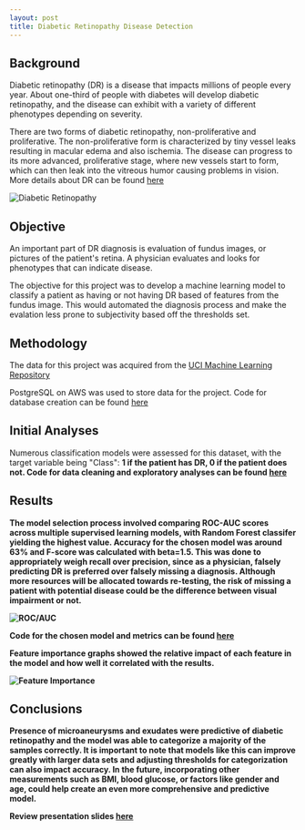 ```yaml
---
layout: post
title: Diabetic Retinopathy Disease Detection
---
```


<h2>Background</h2>
Diabetic retinopathy (DR) is a disease that impacts millions of people every year. About one-third of people with diabetes will develop diabetic retinopathy, and the disease can exhibit with a variety of different phenotypes depending on severity. 

There are two forms of diabetic retinopathy, non-proliferative and proliferative. The non-proliferative form is characterized by tiny vessel leaks resulting in macular edema and also ischemia. The disease can progress to its more advanced, proliferative stage, where new vessels start to form, which can then leak into the vitreous humor causing problems in vision. More details about DR can be found <a href="https://www.aao.org/eye-health/diseases/what-is-diabetic-retinopathy">here</a> 


![Diabetic Retinopathy]({{sodas32.github.io}}/images/Diabetic-Retinopathy_SS-Graphic-1080x500.jpg)

<h2>Objective</h2>
An important part of DR diagnosis is evaluation of fundus images, or pictures of the patient's retina. A physician evaluates and looks for phenotypes that can indicate disease. 

The objective for this project was to develop a machine learning model to classify a patient as having or not having DR based of features from the fundus image. This would automated the diagnosis process and make the evalation less prone to subjectivity based off the thresholds set. 

<h2>Methodology</h2>
The data for this project was acquired from the <a href="http://archive.ics.uci.edu/ml/datasets/Diabetic+Retinopathy+Debrecen+Data+Set">UCI Machine Learning Repository</a>

PostgreSQL on AWS was used to store data for the project. Code for database creation can be found <a href="https://github.com/sodas32/Metis-Project-3/blob/master/Project3_PostgreSQL.ipynb">here</a>

<h2>Initial Analyses</h2>
Numerous classification models were assessed for this dataset, with the target variable being "Class": <strong>1<strong> if the patient has DR, <strong>0<strong> if the patient does not. 
Code for data cleaning and exploratory analyses can be found <a href="https://github.com/sodas32/Metis-Project-3/blob/master/Project3_EDA%26Classification.ipynb">here</a>

<h2>Results</h2>
The model selection process involved comparing ROC-AUC scores across multiple supervised learning models, with Random Forest classifer yielding the highest value. Accuracy for the chosen model was around 63% and F-score was calculated with beta=1.5. This was done to appropriately weigh recall over precision, since as a physician, falsely predicting DR is preferred over falsely missing a diagnosis. Although more resources will be allocated towards re-testing, the risk of missing a patient with potential disease could be the difference between visual impairment or not. 

![ROC/AUC]({{sodas32.github.io}}/images/ROC_curve.png)

Code for the chosen model and metrics can be found <a href="https://github.com/sodas32/Metis-Project-3/blob/master/Project3_Feature%26ModelSelection.ipynb">here</a>

Feature importance graphs showed the relative impact of each feature in the model and how well it correlated with the results. 

![Feature Importance]({{sodas32.github.io}}/images/Feat_imp.png)

<h2>Conclusions</h2>
Presence of microaneurysms and exudates were predictive of diabetic retinopathy and the model was able to categorize a majority of the samples correctly. It is important to note that models like this can improve greatly with larger data sets and adjusting thresholds for categorization can also impact accuracy. In the future, incorporating other measurements such as BMI, blood glucose, or factors like gender and age, could help create an even more comprehensive and predictive model. 

Review presentation slides <a href="https://github.com/sodas32/Metis-Project-3/blob/master/Project_3_Presentation.pdf">here</a>
